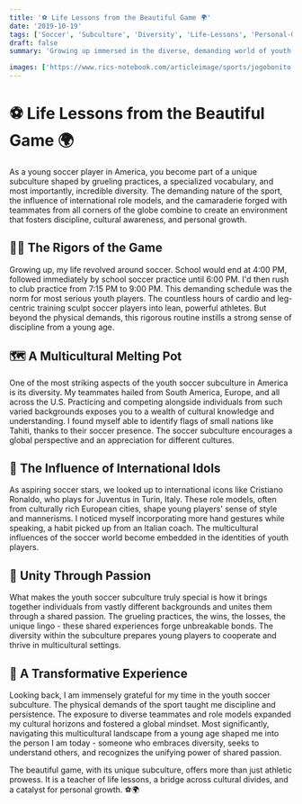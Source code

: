 ```yaml
---
title: '⚽ Life Lessons from the Beautiful Game 🌍'
date: '2019-10-19'
tags: ['Soccer', 'Subculture', 'Diversity', 'Life-Lessons', 'Personal-Growth']
draft: false
summary: 'Growing up immersed in the diverse, demanding world of youth soccer in America teaches invaluable lessons about hard work, cultural understanding, and personal growth.'

images: ['https://www.rics-notebook.com/articleimage/sports/jogobonito.webp']
---
```


# ⚽ Life Lessons from the Beautiful Game 🌍

As a young soccer player in America, you become part of a unique subculture shaped by grueling practices, a specialized vocabulary, and most importantly, incredible diversity. The demanding nature of the sport, the influence of international role models, and the camaraderie forged with teammates from all corners of the globe combine to create an environment that fosters discipline, cultural awareness, and personal growth.

## 🏃‍♂️ The Rigors of the Game

Growing up, my life revolved around soccer. School would end at 4:00 PM, followed immediately by school soccer practice until 6:00 PM. I'd then rush to club practice from 7:15 PM to 9:00 PM. This demanding schedule was the norm for most serious youth players. The countless hours of cardio and leg-centric training sculpt soccer players into lean, powerful athletes. But beyond the physical demands, this rigorous routine instills a strong sense of discipline from a young age.

## 🗺️ A Multicultural Melting Pot

One of the most striking aspects of the youth soccer subculture in America is its diversity. My teammates hailed from South America, Europe, and all across the U.S. Practicing and competing alongside individuals from such varied backgrounds exposes you to a wealth of cultural knowledge and understanding. I found myself able to identify flags of small nations like Tahiti, thanks to their soccer presence. The soccer subculture encourages a global perspective and an appreciation for different cultures.

## 🌟 The Influence of International Idols

As aspiring soccer stars, we looked up to international icons like Cristiano Ronaldo, who plays for Juventus in Turin, Italy. These role models, often from culturally rich European cities, shape young players' sense of style and mannerisms. I noticed myself incorporating more hand gestures while speaking, a habit picked up from an Italian coach. The multicultural influences of the soccer world become embedded in the identities of youth players.

## 💪 Unity Through Passion

What makes the youth soccer subculture truly special is how it brings together individuals from vastly different backgrounds and unites them through a shared passion. The grueling practices, the wins, the losses, the unique lingo - these shared experiences forge unbreakable bonds. The diversity within the subculture prepares young players to cooperate and thrive in multicultural settings.

## 🙌 A Transformative Experience

Looking back, I am immensely grateful for my time in the youth soccer subculture. The physical demands of the sport taught me discipline and persistence. The exposure to diverse teammates and role models expanded my cultural horizons and fostered a global mindset. Most significantly, navigating this multicultural landscape from a young age shaped me into the person I am today - someone who embraces diversity, seeks to understand others, and recognizes the unifying power of shared passion.

The beautiful game, with its unique subculture, offers more than just athletic prowess. It is a teacher of life lessons, a bridge across cultural divides, and a catalyst for personal growth. ⚽🌍
